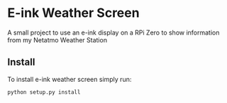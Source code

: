 # E-ink Weather Screen
A small project to use an e-ink display on a RPi Zero to show information from my Netatmo Weather Station

## Install
To install e-ink weather screen simply run:

`python setup.py install`
